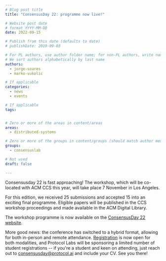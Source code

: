 ```yaml
---
# Blog post title
title: "ConsensusDay 22: programme now live!"

# Website post date
# format YYYY-MM-DD
date: 2022-09-15

# Publish from this date (defaults to date)
# publishDate: 2019-09-03

# For PL authors, use author folder name; for non-PL authors, write name as in paper within ""
# We sort authors alphabetically by last name
authors:
  - jorge-soares
  - marko-vukolic

# If applicable
categories:
  - news
  - events

# If applicable
tags:


# Zero or more of the areas in content/areas
areas:
  - distributed-systems

# Zero or more of the groups in content/groups (should match author membership)
groups:
  - consensuslab

# Not used
draft: false

---
```


Consensusday 22 is fast approaching! The workshop, which will be co-located with ACM CCS this year, will take place 7 November in Los Angeles.

For this edition, we received 25 submissions and accepted 15 into an exciting final programme. Eligible papers will be published in the CCS workshop proceedings and made available in the ACM Digital Library.

The workshop programme is now available on the [ConsensusDay 22 website](/sites/consensusday22/programme/).

More good news: the conference has switched to a hybrid format, allowing for both in-person and remote attendance. [Registration](https://www.sigsac.org/ccs/CCS2022/attending/registration.html) is now open for both modalities, and Protocol Labs will be sponsoring a limited number of student registrations -- if you're a student and keen on attending, just reach out to consensusday@protocol.ai and include your CV. See you there!
